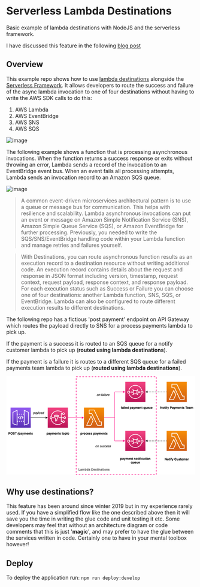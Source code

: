 # Serverless Lambda Destinations

Basic example of lambda destinations with NodeJS and the serverless framework.

I have discussed this feature in the following [blog post](https://leejamesgilmore.medium.com/serverless-lambda-destinations-146f8b3c3456)

## Overview

This example repo shows how to use [lambda destinations](https://docs.aws.amazon.com/lambda/latest/dg/invocation-async.html#invocation-async-destinations) alongside the [Serverless Framework](https://www.serverless.com/). It allows developers to route the success and failure of the async lambda invocation to one of four destinations without having to write the AWS SDK calls to do this:

1. AWS Lambda
2. AWS EventBridge
3. AWS SNS
4. AWS SQS

![image](https://d2908q01vomqb2.cloudfront.net/1b6453892473a467d07372d45eb05abc2031647a/2019/11/25/lambda-destinations1.png)

The following example shows a function that is processing asynchronous invocations. When the function returns a success response or exits without throwing an error, Lambda sends a record of the invocation to an EventBridge event bus. When an event fails all processing attempts, Lambda sends an invocation record to an Amazon SQS queue.

![image](https://docs.aws.amazon.com/lambda/latest/dg/images/features-destinations.png)

> A common event-driven microservices architectural pattern is to use a queue or message bus for communication. This helps with resilience and scalability. Lambda asynchronous invocations can put an event or message on Amazon Simple Notification Service (SNS), Amazon Simple Queue Service (SQS), or Amazon EventBridge for further processing. Previously, you needed to write the SQS/SNS/EventBridge handling code within your Lambda function and manage retries and failures yourself.

> With Destinations, you can route asynchronous function results as an execution record to a destination resource without writing additional code. An execution record contains details about the request and response in JSON format including version, timestamp, request context, request payload, response context, and response payload. For each execution status such as Success or Failure you can choose one of four destinations: another Lambda function, SNS, SQS, or EventBridge. Lambda can also be configured to route different execution results to different destinations.

The following repo has a fictious 'post payment' endpoint on API Gateway which routes the payload directly to SNS for a process payments lambda to pick up.

If the payment is a success it is routed to an SQS queue for a notify customer lambda to pick up (**routed using lambda destinations**).

If the payment is a failure it is routes to a different SQS queue for a failed payments team lambda to pick up (**routed using lambda destinations**).

![image](./docs/images/lambda-destinations.png)

## Why use destinations?

This feature has been around since winter 2019 but in my experience rarely used. If you have a simplified flow like the one described above then it will save you the time in writing the glue code and unit testing it etc. Some developers may feel that without an architecture diagram or code comments that this is just '**magic**', and may prefer to have the glue between the services written in code. Certainly one to have in your mental toolbox however!

## Deploy

To deploy the application run: `npm run deploy:develop`
